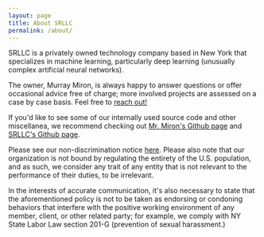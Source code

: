 ```yaml
---
layout: page
title: About SRLLC
permalink: /about/
---
```

SRLLC is a privately owned technology company based in New York that specializes in machine learning, particularly deep learning (unusually complex artificial neural networks).

The owner, Murray Miron, is always happy to answer questions or offer occasional advice free of charge;
more involved projects are assessed on a case by case basis.  Feel free to <a href="mailto:info@srllc.org">reach out!</a>

If you'd like to see some of our internally used source code and other miscellanea, we recommend checking out [Mr. Miron's Github page][mtmirongithub] and [SRLLC's Github page][srllcgithub].

Please see our non-discrimination notice [here][].  Please also note that our organization is not bound by regulating the entirety of the U.S. population, and as such, we consider any trait of any entity that is not relevant to the performance of their duties, to be irrelevant.

In the interests of accurate communication, it's also necessary to state that the aforementioned policy is not to be taken as endorsing or condoning behaviors that interfere with the positive working environment of any member, client, or other related party; for example, we comply with NY State Labor Law section 201-G (prevention of sexual harassment.)

[here]: /forms_mis772_3.pdf
[DUNS number]: https://en.wikipedia.org/wiki/Data_Universal_Numbering_System "Data Universal Numbering System"
[SAM]: https://sam.gov "System for Award Management"
[CAGE code]: https://cage.dla.mil/Info/about#cagecode "What is a CAGE code?"
[mtmirongithub]: https://github.com/mtmiron
[srllcgithub]: https://github.com/software-research-llc
